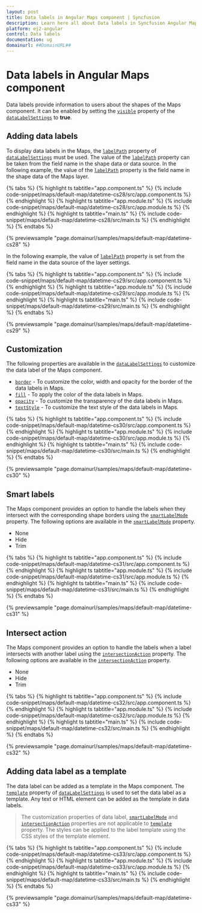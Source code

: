```yaml
---
layout: post
title: Data labels in Angular Maps component | Syncfusion
description: Learn here all about Data labels in Syncfusion Angular Maps component of Syncfusion Essential JS 2 and more.
platform: ej2-angular
control: Data labels 
documentation: ug
domainurl: ##DomainURL##
---
```


# Data labels in Angular Maps component

Data labels provide information to users about the shapes of the Maps component. It can be enabled by setting the [`visible`](https://ej2.syncfusion.com/angular/documentation/api/maps/dataLabelSettingsModel/#visible) property of the [`dataLabelSettings`](https://ej2.syncfusion.com/angular/documentation/api/maps/dataLabelSettingsModel/) to **true**.

## Adding data labels

To display data labels in the Maps, the [`labelPath`](https://ej2.syncfusion.com/angular/documentation/api/maps/dataLabelSettingsModel/#labelpath) property of [`dataLabelSettings`](https://ej2.syncfusion.com/angular/documentation/api/maps/dataLabelSettingsModel/) must be used. The value of the [`labelPath`](https://ej2.syncfusion.com/angular/documentation/api/maps/dataLabelSettingsModel/#labelpath) property can be taken from the field name in the shape data or data source. In the following example, the value of the [`labelPath`](https://ej2.syncfusion.com/angular/documentation/api/maps/dataLabelSettingsModel/#labelpath) property is the field name in the shape data of the Maps layer.

{% tabs %}
{% highlight ts tabtitle="app.component.ts" %}
{% include code-snippet/maps/default-map/datetime-cs28/src/app.component.ts %}
{% endhighlight %}
{% highlight ts tabtitle="app.module.ts" %}
{% include code-snippet/maps/default-map/datetime-cs28/src/app.module.ts %}
{% endhighlight %}
{% highlight ts tabtitle="main.ts" %}
{% include code-snippet/maps/default-map/datetime-cs28/src/main.ts %}
{% endhighlight %}
{% endtabs %}
  
{% previewsample "page.domainurl/samples/maps/default-map/datetime-cs28" %}

In the following example, the value of [`labelPath`](https://ej2.syncfusion.com/angular/documentation/api/maps/dataLabelSettingsModel/#labelpath) property is set from the field name in the data source of the layer settings.

{% tabs %}
{% highlight ts tabtitle="app.component.ts" %}
{% include code-snippet/maps/default-map/datetime-cs29/src/app.component.ts %}
{% endhighlight %}
{% highlight ts tabtitle="app.module.ts" %}
{% include code-snippet/maps/default-map/datetime-cs29/src/app.module.ts %}
{% endhighlight %}
{% highlight ts tabtitle="main.ts" %}
{% include code-snippet/maps/default-map/datetime-cs29/src/main.ts %}
{% endhighlight %}
{% endtabs %}
  
{% previewsample "page.domainurl/samples/maps/default-map/datetime-cs29" %}

## Customization

The following properties are available in the [`dataLabelSettings`](https://ej2.syncfusion.com/angular/documentation/api/maps/dataLabelSettingsModel/) to customize the data label of the Maps component.

* [`border`](https://ej2.syncfusion.com/angular/documentation/api/maps/dataLabelSettingsModel/#border) - To customize the color, width and opacity for the border of the data labels in Maps.
* [`fill`](https://ej2.syncfusion.com/angular/documentation/api/maps/dataLabelSettingsModel/#fill) - To apply the color of the data labels in Maps.
* [`opacity`](https://ej2.syncfusion.com/angular/documentation/api/maps/dataLabelSettingsModel/#opacity) - To customize the transparency of the data labels in Maps.
* [`textStyle`](https://ej2.syncfusion.com/angular/documentation/api/maps/dataLabelSettingsModel/#textstyle) - To customize the text style of the data labels in Maps.

{% tabs %}
{% highlight ts tabtitle="app.component.ts" %}
{% include code-snippet/maps/default-map/datetime-cs30/src/app.component.ts %}
{% endhighlight %}
{% highlight ts tabtitle="app.module.ts" %}
{% include code-snippet/maps/default-map/datetime-cs30/src/app.module.ts %}
{% endhighlight %}
{% highlight ts tabtitle="main.ts" %}
{% include code-snippet/maps/default-map/datetime-cs30/src/main.ts %}
{% endhighlight %}
{% endtabs %}
  
{% previewsample "page.domainurl/samples/maps/default-map/datetime-cs30" %}

## Smart labels

The Maps component provides an option to handle the labels when they intersect with the corresponding shape borders using the [`smartLabelMode`](https://ej2.syncfusion.com/angular/documentation/api/maps/dataLabelSettingsModel/#smartlabelmode) property. The following options are available in the [`smartLabelMode`](https://ej2.syncfusion.com/angular/documentation/api/maps/dataLabelSettingsModel/#smartlabelmode) property.

* None
* Hide
* Trim

{% tabs %}
{% highlight ts tabtitle="app.component.ts" %}
{% include code-snippet/maps/default-map/datetime-cs31/src/app.component.ts %}
{% endhighlight %}
{% highlight ts tabtitle="app.module.ts" %}
{% include code-snippet/maps/default-map/datetime-cs31/src/app.module.ts %}
{% endhighlight %}
{% highlight ts tabtitle="main.ts" %}
{% include code-snippet/maps/default-map/datetime-cs31/src/main.ts %}
{% endhighlight %}
{% endtabs %}
  
{% previewsample "page.domainurl/samples/maps/default-map/datetime-cs31" %}

## Intersect action

The Maps component provides an option to handle the labels when a label intersects with another label using the [`intersectionAction`](https://ej2.syncfusion.com/angular/documentation/api/maps/dataLabelSettingsModel/#intersectionaction) property. The following options are available in the [`intersectionAction`](https://ej2.syncfusion.com/angular/documentation/api/maps/dataLabelSettingsModel/#intersectionaction) property.

* None
* Hide
* Trim

{% tabs %}
{% highlight ts tabtitle="app.component.ts" %}
{% include code-snippet/maps/default-map/datetime-cs32/src/app.component.ts %}
{% endhighlight %}
{% highlight ts tabtitle="app.module.ts" %}
{% include code-snippet/maps/default-map/datetime-cs32/src/app.module.ts %}
{% endhighlight %}
{% highlight ts tabtitle="main.ts" %}
{% include code-snippet/maps/default-map/datetime-cs32/src/main.ts %}
{% endhighlight %}
{% endtabs %}
  
{% previewsample "page.domainurl/samples/maps/default-map/datetime-cs32" %}

## Adding data label as a template

The data label can be added as a template in the Maps component. The [`template`](https://ej2.syncfusion.com/angular/documentation/api/maps/dataLabelSettingsModel/#template) property of [`dataLabelSettings`](https://ej2.syncfusion.com/angular/documentation/api/maps/dataLabelSettingsModel) is used to set the data label as a template. Any text or HTML element can be added as the template in data labels.

>The customization properties of data label, [`smartLabelMode`](https://ej2.syncfusion.com/angular/documentation/api/maps/dataLabelSettingsModel/#smartlabelmode) and [`intersectionAction`](https://ej2.syncfusion.com/angular/documentation/api/maps/dataLabelSettingsModel/#intersectionaction) properties are not applicable to [`template`](https://ej2.syncfusion.com/angular/documentation/api/maps/dataLabelSettingsModel/#template) property. The styles can be applied to the label template using the CSS styles of the template element.

{% tabs %}
{% highlight ts tabtitle="app.component.ts" %}
{% include code-snippet/maps/default-map/datetime-cs33/src/app.component.ts %}
{% endhighlight %}
{% highlight ts tabtitle="app.module.ts" %}
{% include code-snippet/maps/default-map/datetime-cs33/src/app.module.ts %}
{% endhighlight %}
{% highlight ts tabtitle="main.ts" %}
{% include code-snippet/maps/default-map/datetime-cs33/src/main.ts %}
{% endhighlight %}
{% endtabs %}
  
{% previewsample "page.domainurl/samples/maps/default-map/datetime-cs33" %}